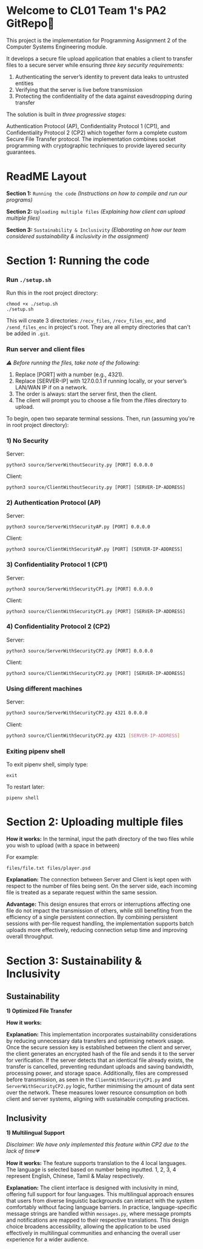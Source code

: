 # Welcome to CL01 Team 1's PA2 GitRepo🥳
This project is the implementation for Programming Assignment 2 of the Computer Systems Engineering module. 

It develops a secure file upload application that enables a client to transfer files to a secure server while ensuring *three key security requirements:*

1) Authenticating the server’s identity to prevent data leaks to untrusted entities
2) Verifying that the server is live before transmission
3) Protecting the confidentiality of the data against eavesdropping during transfer

The solution is built in *three progressive stages:*

Authentication Protocol (AP), Confidentiality Protocol 1 (CP1), and Confidentiality Protocol 2 (CP2) which together form a complete custom Secure File Transfer protocol. 
The implementation combines socket programming with cryptographic techniques to provide layered security guarantees.

# ReadME Layout
**Section 1:** `Running the code` *(Instructions on how to compile and run our programs)*

**Section 2:** `Uploading multiple files` *(Explaining how client can upload multiple files)*

**Section 3:** `Sustainability & Inclusivity` *(Elaborating on how our team considered sustainability & inclusivity in the assignment)*

# Section 1: Running the code

### Run `./setup.sh`

Run this in the root project directory:
```
chmod +x ./setup.sh
./setup.sh
```

This will create 3 directories: `/recv_files`, `/recv_files_enc`, and `/send_files_enc` in project's root. They are all empty directories that can't be added in `.git`.

### Run server and client files

*⚠️ Before running the files, take note of the following:*

1. Replace [PORT] with a number (e.g., 4321).
2. Replace [SERVER-IP] with 127.0.0.1 if running locally, or your server’s LAN/WAN IP if on a network.
3. The order is always: start the server first, then the client.
4. The client will prompt you to choose a file from the /files directory to upload.

To begin, open two separate terminal sessions. Then, run (assuming you're in root project directory):

### 1) No Security

Server:
```
python3 source/ServerWithoutSecurity.py [PORT] 0.0.0.0
```

Client:
```
python3 source/ClientWithoutSecurity.py [PORT] [SERVER-IP-ADDRESS]
```

### 2) Authentication Protocol (AP)

Server:
```
python3 source/ServerWithSecurityAP.py [PORT] 0.0.0.0
```

Client:
```
python3 source/ClientWithSecurityAP.py [PORT] [SERVER-IP-ADDRESS]
```

### 3) Confidentiality Protocol 1 (CP1)

Server:
```
python3 source/ServerWithSecurityCP1.py [PORT] 0.0.0.0
```

Client:
```
python3 source/ClientWithSecurityCP1.py [PORT] [SERVER-IP-ADDRESS]
```

### 4) Confidentiality Protocol 2 (CP2)

Server:
```
python3 source/ServerWithSecurityCP2.py [PORT] 0.0.0.0
```

Client:
```
python3 source/ClientWithSecurityCP2.py [PORT] [SERVER-IP-ADDRESS]
```

### Using different machines

Server:
```sh
python3 source/ServerWithSecurityCP2.py 4321 0.0.0.0
```

Client:
```sh
python3 source/ClientWithSecurityCP2.py 4321 [SERVER-IP-ADDRESS]
```

### Exiting pipenv shell

To exit pipenv shell, simply type:
```
exit
```

To restart later:
```
pipenv shell
```

# Section 2: Uploading multiple files

**How it works:** In the terminal, input the path directory of the two files while you wish to upload (with a space in between)

For example:
```
files/file.txt files/player.psd
```

**Explanation:** The connection between Server and Client is kept open with respect to the number of files being sent.
On the server side, each incoming file is treated as a separate request within the same session.

**Advantage:** This design ensures that errors or interruptions affecting one file do not impact the transmission of others, while still benefiting from the efficiency of a single persistent connection. 
By combining persistent sessions with per-file request handling, the implementation supports batch uploads more effectively, reducing connection setup time and improving overall throughput.

# Section 3: Sustainability & Inclusivity

## Sustainability 

**1) Optimized File Transfer**

**How it works:** 

**Explanation:** This implementation incorporates sustainability considerations by reducing unnecessary data transfers and optimising network usage. 
Once the secure session key is established between the client and server, the client generates an encrypted hash of the file and sends it to the server for verification. 
If the server detects that an identical file already exists, the transfer is cancelled, preventing redundant uploads and saving bandwidth, processing power, and storage space. 
Additionally, files are compressed before transmission, as seen in the `ClientWithSecurityCP1.py` and `ServerWithSecurityCP2.py` logic, further minimising the amount of data sent over the network. 
These measures lower resource consumption on both client and server systems, aligning with sustainable computing practices.

## Inclusivity 

**1) Multilingual Support**

*Disclaimer: We have only implemented this feature within CP2 due to the lack of time💔*

**How it works:** The feature supports translation to the 4 local languages.
The language is selected based on number being inputted. 1, 2, 3, 4 represent English, Chinese, Tamil & Malay respectively. 

**Explanation:** The client interface is designed with inclusivity in mind, offering full support for four languages.
This multilingual approach ensures that users from diverse linguistic backgrounds can interact with the system comfortably without facing language barriers.
In practice, language-specific message strings are handled within `messages.py`, where message prompts and notifications are mapped to their respective translations. 
This design choice broadens accessibility, allowing the application to be used effectively in multilingual communities and enhancing the overall user experience for a wider audience.
